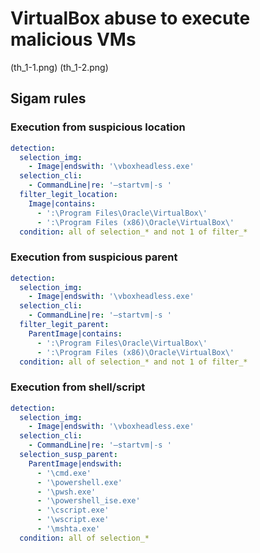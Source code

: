 # VirtualBox abuse to execute malicious VMs

(th_1-1.png)
(th_1-2.png)

## Sigam rules

### Execution from suspicious location
```yaml
detection:
  selection_img:
    - Image|endswith: '\vboxheadless.exe'
  selection_cli:
    - CommandLine|re: '–startvm|-s '
  filter_legit_location:
    Image|contains:
      - ':\Program Files\Oracle\VirtualBox\'
      - ':\Program Files (x86)\Oracle\VirtualBox\'
  condition: all of selection_* and not 1 of filter_*
```

### Execution from suspicious parent
```yaml
detection:
  selection_img:
    - Image|endswith: '\vboxheadless.exe'
  selection_cli:
    - CommandLine|re: '–startvm|-s '
  filter_legit_parent:
    ParentImage|contains:
      - ':\Program Files\Oracle\VirtualBox\'
      - ':\Program Files (x86)\Oracle\VirtualBox\'
  condition: all of selection_* and not 1 of filter_*
```

### Execution from shell/script
```yaml
detection:
  selection_img:
    - Image|endswith: '\vboxheadless.exe'
  selection_cli:
    - CommandLine|re: '–startvm|-s '
  selection_susp_parent:
    ParentImage|endswith:
      - '\cmd.exe'
      - '\powershell.exe'
      - '\pwsh.exe'
      - '\powershell_ise.exe'
      - '\cscript.exe'
      - '\wscript.exe'
      - '\mshta.exe'
  condition: all of selection_*
```
